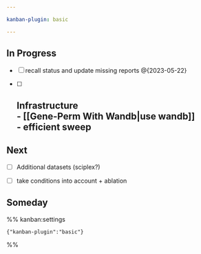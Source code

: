 ```yaml
---

kanban-plugin: basic

---
```


## In Progress

- [ ] recall status and update missing reports @{2023-05-22}
- [ ] ## Infrastructure<br>- [[Gene-Perm With Wandb|use wandb]]<br>- efficient sweep


## Next

- [ ] Additional datasets (sciplex?)
- [ ] take conditions into account + ablation


## Someday





%% kanban:settings
```
{"kanban-plugin":"basic"}
```
%%